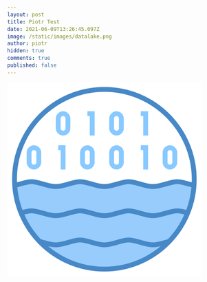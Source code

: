 ```yaml
---
layout: post
title: Piotr Test
date: 2021-06-09T13:26:45.097Z
image: /static/images/datalake.png
author: piotr
hidden: true
comments: true
published: false
---
```

![](/static/images/datalake.png)